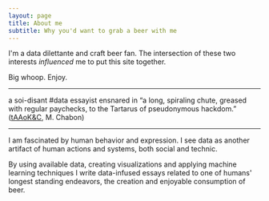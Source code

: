 ```yaml
---
layout: page
title: About me
subtitle: Why you'd want to grab a beer with me
---
```


I'm a data dilettante and craft beer fan. The intersection of these two interests _influenced_ me to put this site together. 

Big whoop. Enjoy.

---

a soi-disant #data essayist ensnared in “a long, spiraling chute, greased with regular paychecks, to the Tartarus of pseudonymous hackdom.” (<a href="https://www.amazon.com/Amazing-Adventures-Kavalier-Clay/dp/0312282990" target="_blank">tAAoK&C</a>, M. Chabon)

---

I am fascinated by human behavior and expression. I see data as another artifact of human actions and systems, both social and technic. 

By using available data, creating visualizations and applying machine learning techniques I write data-infused essays related to one of humans' longest standing endeavors, the creation and enjoyable consumption of beer.
